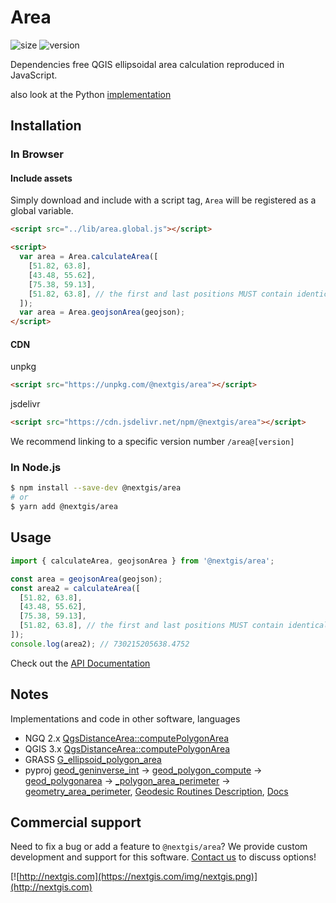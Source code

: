 # Area

![size](https://img.shields.io/bundlephobia/minzip/@nextgis/area) ![version](https://img.shields.io/npm/v/@nextgis/area)

Dependencies free QGIS ellipsoidal area calculation reproduced in JavaScript.

also look at the Python [implementation](https://github.com/nextgis/qgis-area-calc)

## Installation

### In Browser

#### Include assets

Simply download and include with a script tag, `Area` will be registered as a global variable.

```html
<script src="../lib/area.global.js"></script>

<script>
  var area = Area.calculateArea([
    [51.82, 63.8],
    [43.48, 55.62],
    [75.38, 59.13],
    [51.82, 63.8], // the first and last positions MUST contain identical values
  ]);
  var area = Area.geojsonArea(geojson);
</script>
```

#### CDN

unpkg

```html
<script src="https://unpkg.com/@nextgis/area"></script>
```

jsdelivr

```html
<script src="https://cdn.jsdelivr.net/npm/@nextgis/area"></script>
```

We recommend linking to a specific version number `/area@[version]`

### In Node.js

```bash
$ npm install --save-dev @nextgis/area
# or
$ yarn add @nextgis/area
```

## Usage

```javascript
import { calculateArea, geojsonArea } from '@nextgis/area';

const area = geojsonArea(geojson);
const area2 = calculateArea([
  [51.82, 63.8],
  [43.48, 55.62],
  [75.38, 59.13],
  [51.82, 63.8], // the first and last positions MUST contain identical values
]);
console.log(area2); // 730215205638.4752
```

Check out the [API Documentation](https://code-api.nextgis.com/modules/area.html)

## Notes

Implementations and code in other software, languages

* NGQ 2.x [QgsDistanceArea::computePolygonArea](https://github.com/nextgis/nextgisqgis/blob/424126701151c25879a8ecfb17b387a346129f1c/src/core/qgsdistancearea.cpp#L889)
* QGIS 3.x [QgsDistanceArea::computePolygonArea](https://github.com/qgis/QGIS/blob/master/src/core/qgsdistancearea.cpp#L1022)
* GRASS [G_ellipsoid_polygon_area](https://github.com/OSGeo/grass/blob/53eda832018485b0d02f94755c8cca9c499c528d/lib/gis/area_poly1.c)
* pyproj [geod_geninverse_int](https://github.com/OSGeo/PROJ/blob/2414eb2bb655588b4b7e9fe86bba70592bd7f911/src/geodesic.c#L674) -> [geod_polygon_compute](https://github.com/OSGeo/PROJ/blob/2414eb2bb655588b4b7e9fe86bba70592bd7f911/src/geodesic.c#L1842) -> [geod_polygonarea](https://github.com/OSGeo/PROJ/blob/2414eb2bb655588b4b7e9fe86bba70592bd7f911/src/geodesic.c#L1948) -> [_polygon_area_perimeter](https://github.com/pyproj4/pyproj/blob/17886ea3a8b0aac9cc1f7d33275e8e2850a65463/pyproj/_geod.pyx#L266) -> [geometry_area_perimeter](https://github.com/pyproj4/pyproj/blob/17886ea3a8b0aac9cc1f7d33275e8e2850a65463/pyproj/geod.py#L517), [Geodesic Routines Description](https://github.com/OSGeo/PROJ/blob/master/src/geodesic.h#L1948), [Docs](https://pyproj4.github.io/pyproj/stable/api/geod.html#pyproj.Geod.geometry_area_perimeter)

## Commercial support

Need to fix a bug or add a feature to `@nextgis/area`? We provide custom development and support for this software. [Contact us](http://nextgis.com/contact/) to discuss options!

[![http://nextgis.com](https://nextgis.com/img/nextgis.png)](http://nextgis.com)
